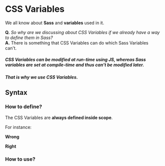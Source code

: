 # CSS Variables

We all know about **Sass** and **variables** used in it.

**Q.** *So why are we discussing about CSS Variables if we already have a way to define them in Sass?*  
**A.** There is something that CSS Variables can do which Sass Variables can't.  
##### CSS Variables can be modified at run-time using JS, whereas Sass variables are set at compile-time and thus can't be modified later.  

***That is why we use CSS Variables.***


## Syntax

### How to define?
The CSS Variables are **always defined inside scope**.

For instance:

**Wrong**
    <style>
      --base-color: yellow;
    </style>

**Right**
    <style>
      element {
      --base-color: yellow;    
      }
    </style>

### How to use?
